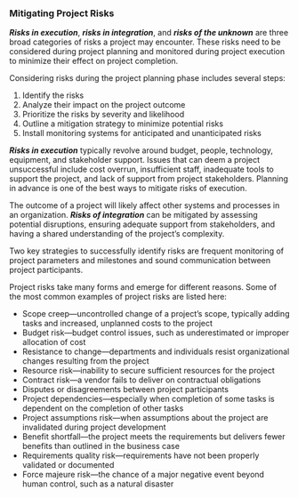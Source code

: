 ### Mitigating Project Risks

_**Risks in execution**_, _**risks in integration**_, and _**risks of the unknown**_ are three broad categories of risks a project may encounter. These risks need to be considered during project planning and monitored during project execution to minimize their effect on project completion.

Considering risks during the project planning phase includes several steps:

1. Identify the risks
2. Analyze their impact on the project outcome
3. Prioritize the risks by severity and likelihood
4. Outline a mitigation strategy to minimize potential risks
5. Install monitoring systems for anticipated and unanticipated risks

_**Risks in execution**_ typically revolve around budget, people, technology, equipment, and stakeholder support. Issues that can deem a project unsuccessful include cost overrun, insufficient staff, inadequate tools to support the project, and lack of support from project stakeholders. Planning in advance is one of the best ways to mitigate risks of execution.

The outcome of a project will likely affect other systems and processes in an organization. _**Risks of integration**_ can be mitigated by assessing potential disruptions, ensuring adequate support from stakeholders, and having a shared understanding of the project’s complexity.

Two key strategies to successfully identify risks are frequent monitoring of project parameters and milestones and sound communication between project participants.

Project risks take many forms and emerge for different reasons. Some of the most common examples of project risks are listed here:

- Scope creep—uncontrolled change of a project’s scope, typically adding tasks and increased, unplanned costs to the project
- Budget risk—budget control issues, such as underestimated or improper allocation of cost
- Resistance to change—departments and individuals resist organizational changes resulting from the project
- Resource risk—inability to secure sufficient resources for the project
- Contract risk—a vendor fails to deliver on contractual obligations
- Disputes or disagreements between project participants
- Project dependencies—especially when completion of some tasks is dependent on the completion of other tasks
- Project assumptions risk—when assumptions about the project are invalidated during project development
- Benefit shortfall—the project meets the requirements but delivers fewer benefits than outlined in the business case
- Requirements quality risk—requirements have not been properly validated or documented
- Force majeure risk—the chance of a major negative event beyond human control, such as a natural disaster